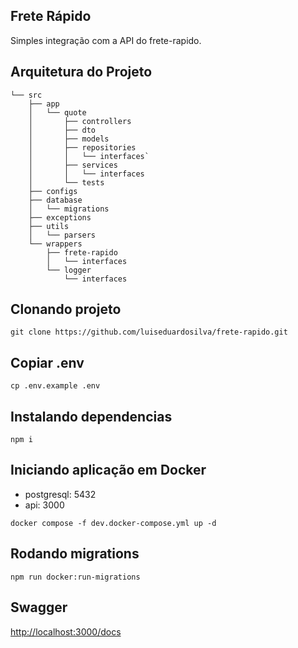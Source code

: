 ## Frete Rápido

Simples integração com a API do frete-rapido.

## Arquitetura do Projeto

```
└── src
    ├── app
    │   └── quote
    │       ├── controllers
    │       ├── dto
    │       ├── models
    │       ├── repositories
    │       │   └── interfaces`
    │       ├── services
    │       │   └── interfaces
    │       └── tests
    ├── configs
    ├── database
    │   └── migrations
    ├── exceptions
    ├── utils
    │   └── parsers
    └── wrappers
        ├── frete-rapido
        │   └── interfaces
        └── logger
            └── interfaces

```

## Clonando projeto

```
git clone https://github.com/luiseduardosilva/frete-rapido.git
```

## Copiar .env

```
cp .env.example .env
```

## Instalando dependencias

```
npm i
```

## Iniciando aplicação em Docker

- postgresql: 5432
- api: 3000

```
docker compose -f dev.docker-compose.yml up -d
```

## Rodando migrations

```
npm run docker:run-migrations
```

## Swagger

<a href="http://localhost:3002/docs" target="blank">http://localhost:3000/docs</a>
